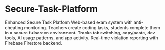 # Secure-Task-Platform
Enhanced Secure Task Platform Web-based exam system with anti-cheating monitoring. Teachers create coding tasks, students complete them in a secure fullscreen environment. Tracks tab switching, copy/paste, dev tools, AI usage patterns, and app activity. Real-time violation reporting with Firebase Firestore backend.
